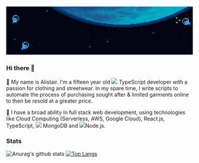 ![image](https://github.com/aabbccsmith/aabbccsmith/raw/master/space.gif)

### Hi there 👋

🦄 My name is Alistair. I'm a fifteen year old <img src="https://img.icons8.com/color/48/000000/typescript.png" height="16px" /> TypeScript developer with a passion for clothing and streetwear. In my spare time, I write scripts to automate the process of purchasing sought after & limited garments online to then be resold at a greater price.

🍍 I have a broad ability in full stack web development, using technologies like Cloud Computing (Serverless, AWS, Google Cloud), React.js, TypeScript, <img src="https://img.icons8.com/color/48/000000/mongodb.png" height="16px" /> MongoDB and <img src="https://img.icons8.com/color/48/000000/nodejs.png" height="16px" />Node.js.

### Stats

![Anurag's github stats](https://github-readme-stats.vercel.app/api?username=aabbccsmith&show_icons=true)            [![Top Langs](https://github-readme-stats.vercel.app/api/top-langs/?username=aabbccsmith&layout=compact)](https://github.com/anuraghazra/github-readme-stats)
